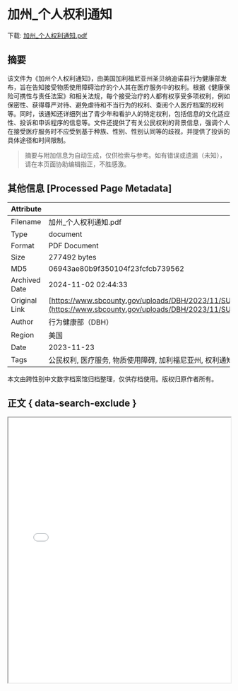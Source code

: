 # 加州_个人权利通知

<!-- tcd_download_link -->
下载: <a href="../加州_个人权利通知.pdf" download>加州_个人权利通知.pdf</a>
<!-- tcd_download_link_end -->

## 摘要

<!-- tcd_abstract -->
该文件为《加州个人权利通知》，由美国加利福尼亚州圣贝纳迪诺县行为健康部发布，旨在告知接受物质使用障碍治疗的个人其在医疗服务中的权利。根据《健康保险可携性与责任法案》和相关法规，每个接受治疗的人都有权享受多项权利，例如保密性、获得尊严对待、避免虐待和不当行为的权利、查阅个人医疗档案的权利等。同时，该通知还详细列出了青少年和看护人的特定权利，包括信息的文化适应性、投诉和申诉程序的信息等。文件还提供了有关公民权利的背景信息，强调个人在接受医疗服务时不应受到基于种族、性别、性别认同等的歧视，并提供了投诉的具体途径和时间限制。

<!-- tcd_abstract_end -->

> 摘要与附加信息为自动生成，仅供检索与参考。如有错误或遗漏（未知），请在本页面协助编辑指正，不胜感激。

## 其他信息 [Processed Page Metadata]

| Attribute       | Value                                  |
|-----------------|----------------------------------------|
| Filename        | 加州_个人权利通知.pdf                             |
| Type            | document                                 |
| Format          | PDF Document                               |
| Size            | 277492 bytes                           |
| MD5             | 06943ae80b9f350104f23fcfcb739562                                  |
| Archived Date   | 2024-11-02 02:44:33                             |
| Original Link   | [https://www.sbcounty.gov/uploads/DBH/2023/11/SUDRS003_M_Notice%20of%20Personal%20Rights_Final%2011.8.23%28Mandarin%29.pdf](https://www.sbcounty.gov/uploads/DBH/2023/11/SUDRS003_M_Notice%20of%20Personal%20Rights_Final%2011.8.23%28Mandarin%29.pdf)                         |
| Author          | 行为健康部（DBH）                               |
| Region          | 美国                               |
| Date            | 2023-11-23                                 |
| Tags            | 公民权利, 医疗服务, 物质使用障碍, 加利福尼亚州, 权利通知, 青少年权利, 健康保险, 法律政策                                 |

本文由跨性别中文数字档案馆归档整理，仅供存档使用。版权归原作者所有。


## 正文 { data-search-exclude }

<!-- tcd_main_text -->
<iframe src="../加州_个人权利通知.pdf" width="100%" height="600px">
    <p>无法显示PDF，请下载查看。</p>
</iframe>
<!-- tcd_main_text_end -->

